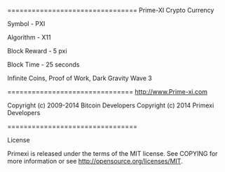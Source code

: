================================
Prime-XI 
Crypto Currency

Symbol - PXI

Algorithm - X11

Block Reward - 5 pxi

Block Time - 25 seconds

Infinite Coins, Proof of Work, Dark Gravity Wave 3

===============================
http://www.Prime-xi.com

Copyright (c) 2009-2014 Bitcoin Developers
Copyright (c) 2014 Primexi Developers

================================


License

Primexi is released under the terms of the MIT license. See COPYING for more information or see http://opensource.org/licenses/MIT.


